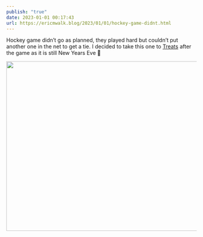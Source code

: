 ```yaml
---
publish: "true"
date: 2023-01-01 00:17:43
url: https://ericmwalk.blog/2023/01/01/hockey-game-didnt.html
---
```


Hockey game didn’t go as planned, they played hard but couldn’t put another one in the net to get a tie. I decided to take this one to [Treats](https://maps.apple.com/?address=10340%20Baltimore%20St%20NE,%20Unit%20140,%20Blaine,%20MN%2055449,%20United%20States&auid=4107722247956059699&ll=45.158578,-93.234270&lsp=9902&q=TREATS&t=m) after the game as it is still New Years Eve 🎉



<img src="uploads/2023/f94ad0ed97.jpg" width="600" height="450" alt="">